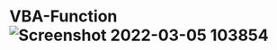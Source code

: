 # VBA-Function![Screenshot 2022-03-05 103854](https://user-images.githubusercontent.com/94190148/156875630-b9b003ad-ebe1-4798-b030-19ba58e63130.png)
